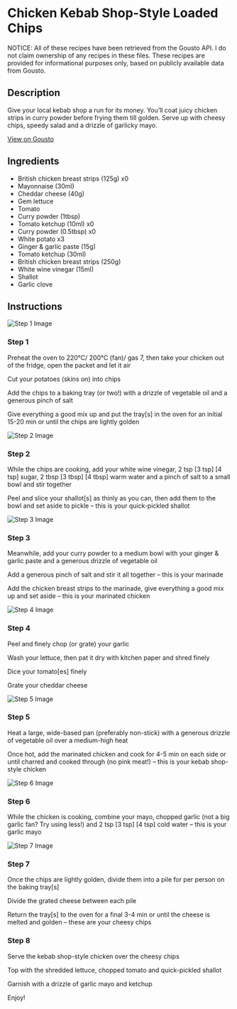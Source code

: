 # Chicken Kebab Shop-Style Loaded Chips

NOTICE: All of these recipes have been retrieved from the Gousto API. I do not claim ownership of any recipes in these files. These recipes are provided for informational purposes only, based on publicly available data from Gousto.

## Description

Give your local kebab shop a run for its money. You’ll coat juicy chicken strips in curry powder before frying them till golden. Serve up with cheesy chips, speedy salad and a drizzle of garlicky mayo. 

[View on Gousto](https://www.gousto.co.uk/recipes/cookbook/chicken-kebab-shop-style-loaded-chips)

## Ingredients

- British chicken breast strips (125g) x0
- Mayonnaise (30ml)
- Cheddar cheese (40g)
- Gem lettuce
- Tomato
- Curry powder (1tbsp)
- Tomato ketchup (10ml) x0
- Curry powder (0.5tbsp) x0
- White potato x3
- Ginger & garlic paste (15g)
- Tomato ketchup (30ml)
- British chicken breast strips (250g)
- White wine vinegar (15ml)
- Shallot
- Garlic clove

## Instructions

![Step 1 Image](https://production-media.gousto.co.uk/cms/recipe-step-image/step-1-1679049150183-x200.jpg)

### Step 1

Preheat the oven to 220°C/ 200°C (fan)/ gas 7, then take your chicken out of the fridge, open the packet and let it air

Cut your potatoes (skins on) into chips

Add the chips to a baking tray (or two!) with a drizzle of vegetable oil and a generous pinch of salt

Give everything a good mix up and put the tray[s] in the oven for an initial 15-20 min or until the chips are lightly golden

![Step 2 Image](https://production-media.gousto.co.uk/cms/recipe-step-image/step-2-1679049154605-x200.jpg)

### Step 2

While the chips are cooking, add your white wine vinegar, 2 tsp <span class="text-purple">[3 tsp]</span> <span class="text-danger">[4 tsp] </span>sugar, 2 tbsp <span class="text-purple">[3 tbsp] </span><span class="text-danger">[4 tbsp] </span>warm water and a pinch of salt to a small bowl and stir together

Peel and slice your shallot[s] as thinly as you can, then add them to the bowl and set aside to pickle – this is your quick-pickled shallot

![Step 3 Image](https://production-media.gousto.co.uk/cms/recipe-step-image/step-3-1679049159332-x200.jpg)

### Step 3

Meanwhile, add your curry powder to a medium bowl with your ginger & garlic paste and a generous drizzle of vegetable oil

Add a generous pinch of salt and stir it all together – this is your marinade

Add the chicken breast strips to the marinade, give everything a good mix up and set aside – this is your marinated chicken

![Step 4 Image](https://production-media.gousto.co.uk/cms/recipe-step-image/step-4-1679049163706-x200.jpg)

### Step 4

Peel and finely chop (or grate) your garlic

Wash your lettuce, then pat it dry with kitchen paper and shred finely

Dice your tomato[es] finely

Grate your cheddar cheese

![Step 5 Image](https://production-media.gousto.co.uk/cms/recipe-step-image/step-5-1679049169568-x200.jpg)

### Step 5

Heat a large, wide-based pan (preferably non-stick) with a generous drizzle of vegetable oil over a medium-high heat

Once hot, add the marinated chicken and cook for 4-5 min on each side or until charred and cooked through (no pink meat!) – this is your kebab shop-style chicken

![Step 6 Image](https://production-media.gousto.co.uk/cms/recipe-step-image/step-6-1679049175651-x200.jpg)

### Step 6

While the chicken is cooking, combine your mayo, chopped garlic (not a big garlic fan? Try using less!) and 2 tsp<span class="text-danger"> <span class="text-purple">[3 tsp] </span>[4 tsp]</span> cold water – this is your garlic mayo

![Step 7 Image](https://production-media.gousto.co.uk/cms/recipe-step-image/step-7-1679049181561-x200.jpg)

### Step 7

Once the chips are lightly golden, divide them into a pile for per person on the baking tray[s]

Divide the grated cheese between each pile

Return the tray[s] to the oven for a final 3-4 min or until the cheese is melted and golden – these are your cheesy chips

### Step 8

Serve the kebab shop-style chicken over the cheesy chips

Top with the shredded lettuce, chopped tomato and quick-pickled shallot

Garnish with a drizzle of garlic mayo and ketchup

Enjoy!

